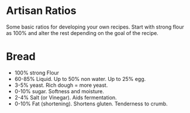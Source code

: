 # Artisan Ratios

Some basic ratios for developing your own recipes. Start with strong flour as 100% and alter the rest depending on the goal of the recipe.

# Bread

- 100% strong Flour
- 60-85% Liquid. Up to 50% non water. Up to 25% egg.
- 3-5% yeast. Rich dough = more yeast.
- 0-10% sugar. Softness and moisture.
- 2-4% Salt (or Vinegar). Aids fermentation.
- 0-10% Fat (shortening). Shortens gluten. Tenderness to crumb.
